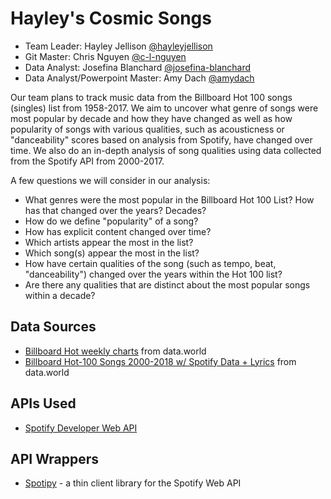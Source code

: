 # Hayley's Cosmic Songs

* Team Leader: Hayley Jellison [@hayleyjellison](https://github.com/hayleyjellison)
* Git Master: Chris Nguyen [@c-l-nguyen](https://github.com/c-l-nguyen)
* Data Analyst: Josefina Blanchard [@josefina-blanchard](https://github.com/josefina-blanchard)
* Data Analyst/Powerpoint Master: Amy Dach [@amydach](https://github.com/amydach)

Our team plans to track music data from the Billboard Hot 100 songs (singles) list from 1958-2017. We aim to uncover what genre of songs were most popular by decade and how they have changed as well as how popularity of songs with various qualities, such as acousticness or "danceability" scores based on analysis from Spotify, have changed over time. We also do an in-depth analysis of song qualities using data collected from the Spotify API from 2000-2017.

A few questions we will consider in our analysis:
* What genres were the most popular in the Billboard Hot 100 List? How has that changed over the years? Decades?
* How do we define "popularity" of a song?
* How has explicit content changed over time?
* Which artists appear the most in the list?
* Which song(s) appear the most in the list?
* How have certain qualities of the song (such as tempo, beat, "danceability") changed over the years within the Hot 100 list?
* Are there any qualities that are distinct about the most popular songs within a decade?

## Data Sources
* [Billboard Hot weekly charts](https://data.world/kcmillersean/billboard-hot-100-1958-2017) from data.world
* [Billboard Hot-100 Songs 2000-2018 w/ Spotify Data + Lyrics](https://data.world/typhon/billboard-hot-100-songs-2000-2018-w-spotify-data-lyrics) from data.world

## APIs Used
* [Spotify Developer Web API](https://developer.spotify.com/documentation/web-api/reference/)

## API Wrappers
* [Spotipy](https://github.com/plamere/spotipy) - a thin client library for the Spotify Web API
